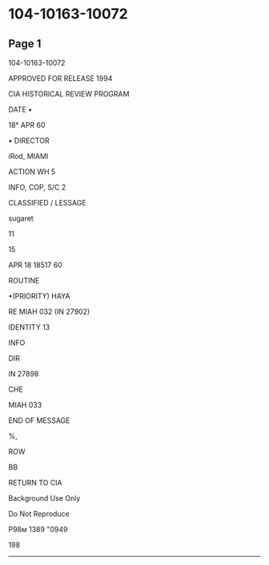 # 104-10163-10072

## Page 1

104-10163-10072

APPROVED FOR RELEASE 1994

CIA HISTORICAL REVIEW PROGRAM

DATE •

18° APR 60

• DIRECTOR

iRod, MIAMI

ACTION WH 5

INFO, COP, S/C 2

CLASSIFIED / LESSAGE

sugaret

11

15

APR 18 18517 60

ROUTINE

•(PRIORITY) HAYA

RE MIAH 032 (IN 27902)

IDENTITY 13

INFO

DIR

IN 27898

CHE

MIAH 033

END OF MESSAGE

%,

ROW

BB

RETURN TO CIA

Background Use Only

Do Not Reproduce

P98м 1389 "0949

198

---

